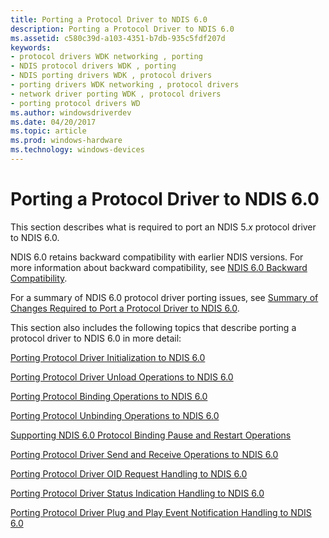 ```yaml
---
title: Porting a Protocol Driver to NDIS 6.0
description: Porting a Protocol Driver to NDIS 6.0
ms.assetid: c580c39d-a103-4351-b7db-935c5fdf207d
keywords:
- protocol drivers WDK networking , porting
- NDIS protocol drivers WDK , porting
- NDIS porting drivers WDK , protocol drivers
- porting drivers WDK networking , protocol drivers
- network driver porting WDK , protocol drivers
- porting protocol drivers WD
ms.author: windowsdriverdev
ms.date: 04/20/2017
ms.topic: article
ms.prod: windows-hardware
ms.technology: windows-devices
---
```


# Porting a Protocol Driver to NDIS 6.0





This section describes what is required to port an NDIS 5.*x* protocol driver to NDIS 6.0.

NDIS 6.0 retains backward compatibility with earlier NDIS versions. For more information about backward compatibility, see [NDIS 6.0 Backward Compatibility](ndis-6-0-backward-compatibility.md).

For a summary of NDIS 6.0 protocol driver porting issues, see [Summary of Changes Required to Port a Protocol Driver to NDIS 6.0](summary-of-changes-required-to-port-a-protocol-driver-to-ndis-6-0.md).

This section also includes the following topics that describe porting a protocol driver to NDIS 6.0 in more detail:

[Porting Protocol Driver Initialization to NDIS 6.0](porting-protocol-driver-initialization-to-ndis-6-0.md)

[Porting Protocol Driver Unload Operations to NDIS 6.0](porting-protocol-driver-unload-operations-to-ndis-6-0.md)

[Porting Protocol Binding Operations to NDIS 6.0](porting-protocol-binding-operations-to-ndis-6-0.md)

[Porting Protocol Unbinding Operations to NDIS 6.0](porting-protocol-unbinding-operations-to-ndis-6-0.md)

[Supporting NDIS 6.0 Protocol Binding Pause and Restart Operations](supporting-ndis-6-0-protocol-binding-pause-and-restart-operations.md)

[Porting Protocol Driver Send and Receive Operations to NDIS 6.0](porting-protocol-driver-send-and-receive-operations-to-ndis-6-0.md)

[Porting Protocol Driver OID Request Handling to NDIS 6.0](porting-protocol-driver-oid-request-handling-to-ndis-6-0.md)

[Porting Protocol Driver Status Indication Handling to NDIS 6.0](porting-protocol-driver-status-indication-handling-to-ndis-6-0.md)

[Porting Protocol Driver Plug and Play Event Notification Handling to NDIS 6.0](porting-protocol-driver-plug-and-play-event-notification-handling-to-n.md)

 

 





